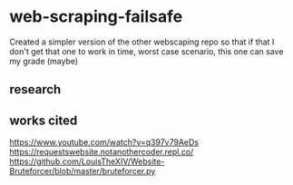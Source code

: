 # web-scraping-failsafe
Created a simpler version of the other webscaping repo so that if that I don't get that one to work in time, worst case scenario, this one can save my grade (maybe)

## research

## works cited
https://www.youtube.com/watch?v=q397v79AeDs  
https://requestswebsite.notanothercoder.repl.co/  
https://github.com/LouisTheXIV/Website-Bruteforcer/blob/master/bruteforcer.py  

